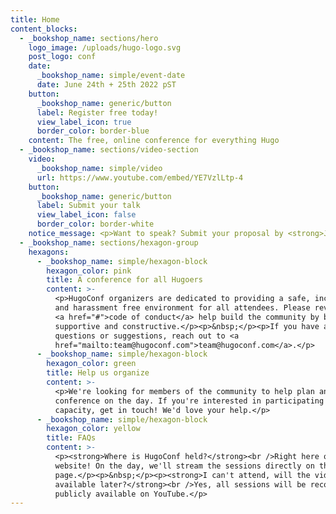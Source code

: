 ```yaml
---
title: Home
content_blocks:
  - _bookshop_name: sections/hero
    logo_image: /uploads/hugo-logo.svg
    post_logo: conf
    date:
      _bookshop_name: simple/event-date
      date: June 24th + 25th 2022 pST
    button:
      _bookshop_name: generic/button
      label: Register free today!
      view_label_icon: true
      border_color: border-blue
    content: The free, online conference for everything Hugo
  - _bookshop_name: sections/video-section
    video:
      _bookshop_name: simple/video
      url: https://www.youtube.com/embed/YE7VzlLtp-4
    button:
      _bookshop_name: generic/button
      label: Submit your talk
      view_label_icon: false
      border_color: border-white
    notice_message: <p>Want to speak? Submit your proposal by <strong>June 1st. </strong></p>
  - _bookshop_name: sections/hexagon-group
    hexagons:
      - _bookshop_name: simple/hexagon-block
        hexagon_color: pink
        title: A conference for all Hugoers
        content: >-
          <p>HugoConf organizers are dedicated to providing a safe, inclusive
          and harassment free environment for all attendees. Please review our
          <a href="#">code of conduct</a> help build the community by being
          supportive and constructive.</p><p>&nbsp;</p><p>If you have any
          questions or suggestions, reach out to <a
          href="mailto:team@hugoconf.com">team@hugoconf.com</a>.</p>
      - _bookshop_name: simple/hexagon-block
        hexagon_color: green
        title: Help us organize
        content: >-
          <p>We're looking for members of the community to help plan and run the
          conference on the day. If you're interested in participating in any
          capacity, get in touch! We'd love your help.</p>
      - _bookshop_name: simple/hexagon-block
        hexagon_color: yellow
        title: FAQs
        content: >-
          <p><strong>Where is HugoConf held?</strong><br />Right here on this
          website! On the day, we'll stream the sessions directly on this
          page.</p><p>&nbsp;</p><p><strong>I can't attend, will the videos be
          available later?</strong><br />Yes, all sessions will be recorded and
          publicly available on YouTube.</p>
---
```


